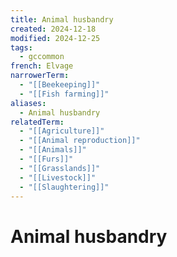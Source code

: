 ```yaml
---
title: Animal husbandry
created: 2024-12-18
modified: 2024-12-25
tags:
  - gccommon
french: Elvage
narrowerTerm:
  - "[[Beekeeping]]"
  - "[[Fish farming]]"
aliases:
  - Animal husbandry
relatedTerm:
  - "[[Agriculture]]"
  - "[[Animal reproduction]]"
  - "[[Animals]]"
  - "[[Furs]]"
  - "[[Grasslands]]"
  - "[[Livestock]]"
  - "[[Slaughtering]]"
---
```

# Animal husbandry
